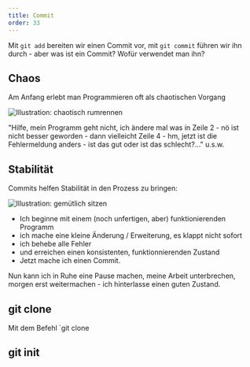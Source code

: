```yaml
---
title: Commit
order: 33
---
```



Mit `git add` bereiten wir einen Commit vor, mit `git commit` führen wir ihn durch - aber
was ist ein Commit? Wofür verwendet man ihn?


## Chaos

Am Anfang erlebt man Programmieren oft als chaotischen Vorgang


![Illustration: chaotisch rumrennen](/images/git/run.svg)

"Hilfe, mein Programm geht nicht, ich ändere mal was in Zeile 2 - nö ist nicht besser geworden -
dann vielleicht Zeile 4 - hm, jetzt ist die Fehlermeldung anders - ist das gut oder ist
das schlecht?..." u.s.w.


## Stabilität

Commits helfen Stabilität in den Prozess zu bringen:

![Illustration: gemütlich sitzen](/images/git/chill.svg)

* Ich beginne mit einem (noch unfertigen, aber) funktionierenden Programm
* ich mache eine kleine Änderung / Erweiterung, es klappt nicht sofort
* ich behebe alle Fehler
* und erreichen einen konsistenten, funktionnierenden Zustand
* Jetzt mache ich einen Commit.

Nun kann ich in Ruhe eine Pause machen, meine Arbeit unterbrechen,
morgen erst weitermachen - ich hinterlasse einen guten Zustand.



## git clone

Mit dem Befehl `git clone

## git init
